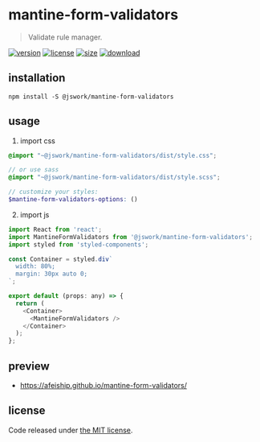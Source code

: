# mantine-form-validators
> Validate rule manager.

[![version][version-image]][version-url]
[![license][license-image]][license-url]
[![size][size-image]][size-url]
[![download][download-image]][download-url]

## installation
```shell
npm install -S @jswork/mantine-form-validators
```

## usage
1. import css
  ```scss
  @import "~@jswork/mantine-form-validators/dist/style.css";

  // or use sass
  @import "~@jswork/mantine-form-validators/dist/style.scss";

  // customize your styles:
  $mantine-form-validators-options: ()
  ```
2. import js
  ```js
  import React from 'react';
  import MantineFormValidators from '@jswork/mantine-form-validators';
  import styled from 'styled-components';

  const Container = styled.div`
    width: 80%;
    margin: 30px auto 0;
  `;

  export default (props: any) => {
    return (
      <Container>
        <MantineFormValidators />
      </Container>
    );
  };

  ```

## preview
- https://afeiship.github.io/mantine-form-validators/

## license
Code released under [the MIT license](https://github.com/afeiship/mantine-form-validators/blob/master/LICENSE.txt).

[version-image]: https://img.shields.io/npm/v/@jswork/mantine-form-validators
[version-url]: https://npmjs.org/package/@jswork/mantine-form-validators

[license-image]: https://img.shields.io/npm/l/@jswork/mantine-form-validators
[license-url]: https://github.com/afeiship/mantine-form-validators/blob/master/LICENSE.txt

[size-image]: https://img.shields.io/bundlephobia/minzip/@jswork/mantine-form-validators
[size-url]: https://github.com/afeiship/mantine-form-validators/blob/master/dist/mantine-form-validators.min.js

[download-image]: https://img.shields.io/npm/dm/@jswork/mantine-form-validators
[download-url]: https://www.npmjs.com/package/@jswork/mantine-form-validators
